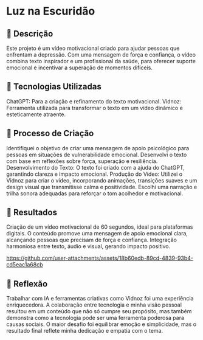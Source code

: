 # Luz na Escuridão

## 📒 Descrição

Este projeto é um vídeo motivacional criado para ajudar pessoas que enfrentam a depressão. Com uma mensagem de força e confiança, o vídeo combina texto inspirador e um profissional da saúde, para oferecer suporte emocional e incentivar a superação de momentos difíceis.

## 🤖 Tecnologias Utilizadas

ChatGPT: Para a criação e refinamento do texto motivacional.
Vidnoz: Ferramenta utilizada para transformar o texto em um vídeo dinâmico e esteticamente atraente.

## 🧐 Processo de Criação


Identifiquei o objetivo de criar uma mensagem de apoio psicológico para pessoas em situações de vulnerabilidade emocional.
Desenvolvi o texto com base em reflexões sobre força, superação e resiliência.
Desenvolvimento do Texto:
O texto foi criado com a ajuda do ChatGPT, garantindo clareza e impacto emocional.
Produção do Vídeo:
Utilizei o Vidnoz para criar o vídeo, incorporando animações, transições suaves e um design visual que transmitisse calma e positividade.
Escolhi uma narração e trilha sonora adequadas para reforçar o tom acolhedor e motivacional.

## 🚀 Resultados

Criação de um vídeo motivacional de 60 segundos, ideal para plataformas digitais.
O conteúdo promove uma mensagem de apoio emocional clara, alcançando pessoas que precisam de força e confiança.
Integração harmoniosa entre texto, áudio e visual, gerando impacto positivo.


https://github.com/user-attachments/assets/18b60edb-89cd-4839-93b4-cd5eac1a68cb

## 💭 Reflexão 


Trabalhar com IA e ferramentas criativas como Vidnoz foi uma experiência enriquecedora. A colaboração entre tecnologia e minha visão pessoal resultou em um conteúdo que não só cumpre seu propósito, mas também demonstra como a tecnologia pode ser uma ferramenta poderosa para causas sociais. O maior desafio foi equilibrar emoção e simplicidade, mas o resultado final reflete minha dedicação e empatia com o tema.

